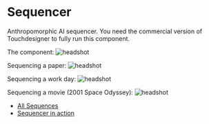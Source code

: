 # Sequencer

Anthropomorphic AI sequencer.
You need the commercial version of Touchdesigner to fully run this component.

The component:
<img src="https://raw.githubusercontent.com/GregDav/Maslo/master/unborn/sequencer/sequencer_comp.jpg" title="headshot" alt="headshot">

Sequencing a paper:
<img src="https://raw.githubusercontent.com/GregDav/Maslo/master/unborn/sequencer/sequence.jpg" title="headshot" alt="headshot">


Sequencing a work day:
<img src="https://raw.githubusercontent.com/GregDav/Maslo/master/unborn/sequencer/sequence02.jpg" title="headshot" alt="headshot">

Sequencing a movie (2001 Space Odyssey):
<img src="https://raw.githubusercontent.com/GregDav/Maslo/master/unborn/sequencer/sequence03.jpg" title="headshot" alt="headshot">

* [All Sequences](https://www.dropbox.com/sh/ep4wh2jj37mlb7b/AABoqjkuwga4r0L9BWssHmvSa?dl=0)
* [Sequencer in action](https://pasteapp.com/p/PPCiqRbSCAe/s/vFDjOUd3snD?view=p51fqEbXjXR)


